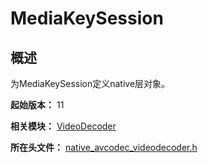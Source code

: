 # MediaKeySession

## 概述

为MediaKeySession定义native层对象。

**起始版本：** 11

**相关模块：** [VideoDecoder](capi-videodecoder.md)

**所在头文件：** [native_avcodec_videodecoder.h](capi-native-avcodec-videodecoder-h.md)

